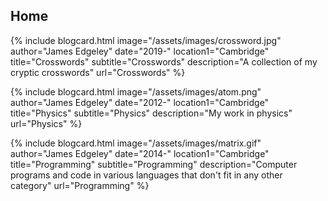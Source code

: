 ## Home

{% include blogcard.html image="/assets/images/crossword.jpg" author="James Edgeley" date="2019-" location1="Cambridge" title="Crosswords" subtitle="Crosswords"
description="A collection of my cryptic crosswords"
url="Crosswords" %}

{% include blogcard.html image="/assets/images/atom.png" author="James Edgeley" date="2012-" location1="Cambridge" title="Physics" subtitle="Physics"
description="My work in physics"
url="Physics" %}

{% include blogcard.html image="/assets/images/matrix.gif" author="James Edgeley" date="2014-" location1="Cambridge" title="Programming" subtitle="Programming"
description="Computer programs and code in various languages that don't fit in any other category"
url="Programming" %}